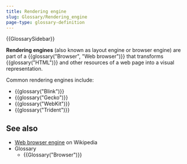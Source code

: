 ```yaml
---
title: Rendering engine
slug: Glossary/Rendering_engine
page-type: glossary-definition
---
```


{{GlossarySidebar}}

**Rendering engines** (also known as layout engine or browser engine) are part of a {{glossary("Browser", "Web browser")}} that transforms {{glossary("HTML")}} and other resources of a web page into a visual representation.

Common rendering engines include:

- {{glossary("Blink")}}
- {{glossary("Gecko")}}
- {{glossary("WebKit")}}
- {{glossary("Trident")}}

## See also

- [Web browser engine](https://en.wikipedia.org/wiki/Browser_engine) on Wikipedia
- Glossary
  - {{Glossary("Browser")}}
